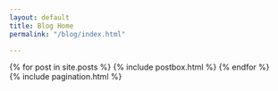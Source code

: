 ```yaml
---
layout: default
title: Blog Home
permalink: "/blog/index.html"

---
```


<div class="blog-grid-container">
  {% for post in site.posts %}
  {% include postbox.html %}
  {% endfor %}

</div>


<div class="bottompagination">
<span class="navigation" role="navigation">
    {% include pagination.html %}
</span>
</div>
